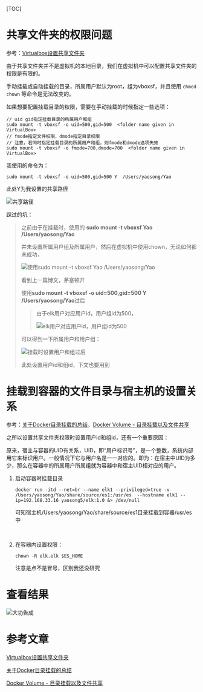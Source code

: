 [TOC]

# 共享文件夹的权限问题

参考：[Virtualbox设置共享文件夹](http://yukai.space/2018/05/02/VirtualBox%E5%85%B1%E4%BA%AB%E6%96%87%E4%BB%B6%E5%A4%B9/)

由于共享文件夹并不是虚拟机的本地目录，我们在虚拟机中可以配置共享文件夹的权限是有限的。

手动挂载或自动挂载的目录，所属用户默认为root，组为vboxsf，并且使用 `chmod chown` 等命令是无法改变的。

如果想要配置挂载目录的权限，需要在手动挂载的时候指定一些选项：

```shell
// uid gid指定挂载目录的所属用户和组
sudo mount -t vboxsf -o uid=500,gid=500  <folder name given in VirtualBox>
// fmode指定文件权限，dmode指定目录权限
// 注意，若同时指定挂载目录的所属用户和组，则fmode和dmode选项失效
sudo mount -t vboxsf -o fmode=700,dmode=700  <folder name given in VirtualBox>
```

我使用的命令为：

```shell
sudo mount -t vboxsf -o uid=500,gid=500 Y  /Users/yaosong/Yao
```

此处Y为我设置的共享路径

![共享路径](https://ws3.sinaimg.cn/large/006tKfTcgy1g0ztnzxosnj310o09wgm5.jpg)





踩过的坑：

> 之前由于在挂载时，使用的 **sudo mount -t vboxsf  Yao  /Users/yaosong/Yao**
>
> 并未设置所属用户组及所属用户，然后在虚拟机中使用chown，无论如何都未成功，
>
> ![使用sudo mount -t vboxsf  Yao  /Users/yaosong/Yao](https://ws4.sinaimg.cn/large/006tKfTcgy1g0zs97hho1j3130078gph.jpg)
>
> 看到上一篇博文，茅塞顿开
>
> 使用**sudo mount -t vboxsf -o uid=500,gid=500 Y  /Users/yaosong/Yao**过后
>
> > 由于elk用户对应用户id，用户组id为500，
> >
> > ![elk用户对应用户id，用户组id为500](https://ws4.sinaimg.cn/large/006tKfTcgy1g0zsdwrv03j30ma0160st.jpg)
>
> 可以得到一下所属用户和用户组：
>
> ![挂载时设置用户和组过后](https://ws2.sinaimg.cn/large/006tKfTcgy1g0zsbf3r1kj312u07odjp.jpg)
>
> 此处设置用户id和组id，下文也要用到
>
> 


# 挂载到容器的文件目录与宿主机的设置关系

   参考：[关于Docker目录挂载的总结](https://www.cnblogs.com/ivictor/p/4834864.html)，[Docker Volume - 目录挂载以及文件共享](https://kebingzao.com/2019/02/25/docker-volume/)

   之所以设置共享文件夹权限时设置用户id和组id，还有一个重要原因：

   ​	原来，宿主与容器的UID有关系，UID，即“用户标识号”，是一个整数，系统内部用它来标识用户。一般情况下它与用户名是一一对应的。即为：在宿主中UID为多少，那么在容器中的所属用户所属组就为容器中和宿主UID相对应的用户。

   1. 启动容器时挂载目录

      ```shell
      docker run -itd --net=br --name elk1 --privileged=true -v /Users/yaosong/Yao/share/source/es1:/usr/es  --hostname elk1 --ip=192.168.33.16 yaosong5/elk:1.0 &> /dev/null
      ```

      可知宿主机/Users/yaosong/Yao/share/source/es1目录挂载到容器/usr/es中

      ​

   2. 在容器内设置权限：

      ```shell
      chown -R elk.elk $ES_HOME
      ```

      注意是点不是冒号，区别我还没研究


# 查看结果

![大功告成](https://ws2.sinaimg.cn/large/006tKfTcgy1g0ztcg8e6jj30w20eu0yg.jpg)



# 参考文章

[Virtualbox设置共享文件夹](http://yukai.space/2018/05/02/VirtualBox%E5%85%B1%E4%BA%AB%E6%96%87%E4%BB%B6%E5%A4%B9/)

[关于Docker目录挂载的总结](https://www.cnblogs.com/ivictor/p/4834864.html)

[Docker Volume - 目录挂载以及文件共享](https://kebingzao.com/2019/02/25/docker-volume/)
